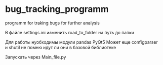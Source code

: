 # bug_tracking_programm
programm for traking bugs for further analysis



В файле settings.ini изменить road_to_folder на путь до папки

Для работы нуобходимы модули 
pandas
PyQt5
Может еще configparser и shutil не помню идут ли они в базовой библиотеке

Запускать через Main_file.py
